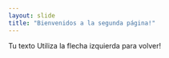 ```yaml
---
layout: slide
title: "Bienvenidos a la segunda página!"
---
```

Tu texto
Utiliza la flecha izquierda para volver!
